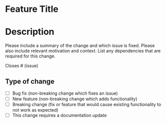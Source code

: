 # Feature Title

# Description

Please include a summary of the change and which issue is fixed. Please also include relevant motivation and context. List any dependencies that are required for this change.

Closes # (issue)

## Type of change

- [ ] Bug fix (non-breaking change which fixes an issue)
- [ ] New feature (non-breaking change which adds functionality)
- [ ] Breaking change (fix or feature that would cause existing functionality to not work as expected)
- [ ] This change requires a documentation update
